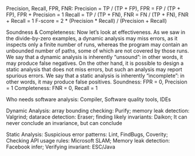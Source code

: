 
Precision, Recall, FPR, FNR:
Precision = TP / (TP + FP), FPR = FP / (TP + FP), FPR + Precision = 1
Recall = TP / (TP + FN), FNR = FN / (TP + FN), FNR + Recall = 1
F-score = 2 * (Precision * Recall) / (Precision + Recall)

Soundness & Completeness:
Now let’s look at effectiveness. As we saw in the divide-by-zero examples, a dynamic analysis may miss errors, as it inspects only a finite number of runs, whereas the program may contain an unbounded number of paths, some of which are not covered by those runs. We say that a dynamic analysis is inherently “unsound”: in other words, it may produce false negatives. On the other hand, it is possible to design a static analysis that does not miss errors, but such an analysis may report spurious errors. We say that a static analysis is inherently “incomplete”: in other words, it may produce false positives.
Soundness: FPR = 0, Precision = 1
Completeness: FNR = 0, Recall = 1


Who needs software analysis: 
Compiler, Software quality tools, IDEs


Dynamic Analysis:
	array bounding checking: Purify; 
	memory leak detection: Valgrind; 
	datarace detection: Eraser;
	finding likely invariants: Daikon;
It can never conclude an invariance, but can conclude 

Static Analysis:
	Suspicious error patterns: Lint, FindBugs, Coverity;
	Checking API usage rules: Microsoft SLAM;
	Memory leak detection: Facebook infer;
	Verifying invariant: ESC/Java





